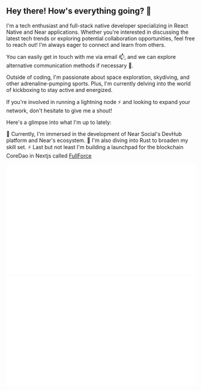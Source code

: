 ## Hey there! How's everything going? 👋

I'm a tech enthusiast and full-stack native developer specializing in React Native and Near applications. Whether you're interested in discussing the latest tech trends or exploring potential collaboration opportunities, feel free to reach out! I'm always eager to connect and learn from others.

You can easily get in touch with me via email 📫, and we can explore alternative communication methods if necessary 💬.

Outside of coding, I'm passionate about space exploration, skydiving, and other adrenaline-pumping sports. Plus, I'm currently delving into the world of kickboxing to stay active and energized.

If you're involved in running a lightning node ⚡ and looking to expand your network, don't hesitate to give me a shout!

Here's a glimpse into what I'm up to lately:

🔭 Currently, I'm immersed in the development of Near Social's DevHub platform and Near's ecosystem.
🌱 I'm also diving into Rust to broaden my skill set.
⚡ Last but not least I'm building a launchpad for the blockchain CoreDao in Nextjs called [FullForce](fullforce.io)

<!--
**Tguntenaar/Tguntenaar** is a ✨ _special_ ✨ repository because its `README.md` (this file) appears on your GitHub profile.

Here are some ideas to get you started:

- 🔭 I’m currently working on ...
- 🌱 I’m currently learning ...
- 👯 I’m looking to collaborate on ...
- 🤔 I’m looking for help with ...
- 💬 Ask me about ...
- 📫 How to reach me: ...
- 😄 Pronouns: ...
- ⚡ Fun fact: ...
-->


<!-- 
As a highly skilled and motivated developer with 6 years of coding experience, I am excited to bring my expertise and passion for programming to new opportunities. With a focus on delivering high-quality solutions.

Currently based in Amsterdam, I am committed to learn a variety of technologies in the rapidly evolving field of development. Whether working independently or as part of a team, I am a dedicated problem-solver with a track record of being a good teammate.

As an enthusiastic learner, I am always seeking new opportunities to expand my knowledge and skills. 
-->


<!-- Link your stats: https://github.com/Tguntenaar/github-stats -->
<!-- These stats don't seem to reflect my contributions yet, I still need to configure them. However I like them visually for the time being. -->

![](https://raw.githubusercontent.com/Tguntenaar/github-stats/master/generated/overview.svg#gh-dark-mode-only)
![](https://raw.githubusercontent.com/Tguntenaar/github-stats/master/generated/languages.svg#gh-dark-mode-only)
